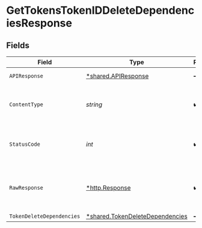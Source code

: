 # GetTokensTokenIDDeleteDependenciesResponse


## Fields

| Field                                                                                    | Type                                                                                     | Required                                                                                 | Description                                                                              |
| ---------------------------------------------------------------------------------------- | ---------------------------------------------------------------------------------------- | ---------------------------------------------------------------------------------------- | ---------------------------------------------------------------------------------------- |
| `APIResponse`                                                                            | [*shared.APIResponse](../../../pkg/models/shared/apiresponse.md)                         | :heavy_minus_sign:                                                                       | unknown error                                                                            |
| `ContentType`                                                                            | *string*                                                                                 | :heavy_check_mark:                                                                       | HTTP response content type for this operation                                            |
| `StatusCode`                                                                             | *int*                                                                                    | :heavy_check_mark:                                                                       | HTTP response status code for this operation                                             |
| `RawResponse`                                                                            | [*http.Response](https://pkg.go.dev/net/http#Response)                                   | :heavy_check_mark:                                                                       | Raw HTTP response; suitable for custom response parsing                                  |
| `TokenDeleteDependencies`                                                                | [*shared.TokenDeleteDependencies](../../../pkg/models/shared/tokendeletedependencies.md) | :heavy_minus_sign:                                                                       | Success                                                                                  |